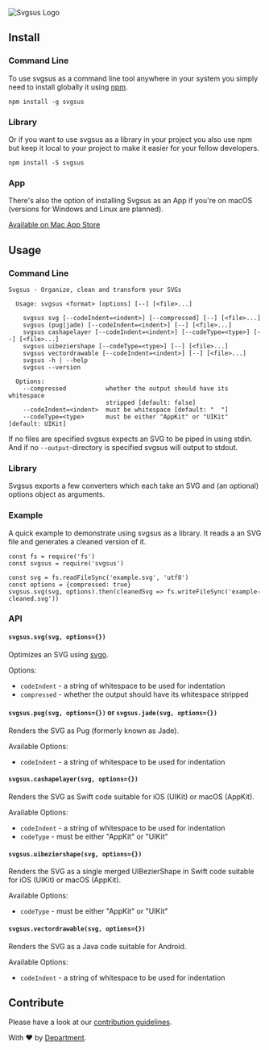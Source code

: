 
![Svgsus Logo](http://www.svgs.us/images/svgsus_og@2x.png)


## Install

### Command Line

To use svgsus as a command line tool anywhere in your system you simply need
to install globally it using [npm](https://npm.com).

```
npm install -g svgsus
```

### Library

Or if you want to use svgsus as a library in your project you also use npm but
keep it local to your project to make it easier for your fellow developers.

```
npm install -S svgsus
```

### App

There's also the option of installing Svgsus as an App if you're on macOS
(versions for Windows and Linux are planned).

[Available on Mac App Store](https://itunes.apple.com/en/app/svgsus/id1106867065?l=en&mt=12)


## Usage


### Command Line

```
Svgsus - Organize, clean and transform your SVGs

  Usage: svgsus <format> [options] [--] [<file>...]

    svgsus svg [--codeIndent=<indent>] [--compressed] [--] [<file>...]
    svgsus (pug|jade) [--codeIndent=<indent>] [--] [<file>...]
    svgsus cashapelayer [--codeIndent=<indent>] [--codeType=<type>] [--] [<file>...]
    svgsus uibeziershape [--codeType=<type>] [--] [<file>...]
    svgsus vectordrawable [--codeIndent=<indent>] [--] [<file>...]
    svgsus -h | --help
    svgsus --version

  Options:
    --compressed           whether the output should have its whitespace
                           stripped [default: false]
    --codeIndent=<indent>  must be whitespace [default: "  "]
    --codeType=<type>      must be either "AppKit" or "UIKit" [default: UIKit]
```

If no files are specified svgsus expects an SVG to be piped in using stdin. And
if no `--output`-directory is specified svgsus will output to stdout.


### Library

Svgsus exports a few converters which each take an SVG and (an optional)
options object as arguments.

### Example

A quick example to demonstrate using svgsus as a library. It reads a an SVG file
and generates a cleaned version of it.

```
const fs = require('fs')
const svgsus = require('svgsus')

const svg = fs.readFileSync('example.svg', 'utf8')
const options = {compressed: true}
svgsus.svg(svg, options).then(cleanedSvg => fs.writeFileSync('example-cleaned.svg'))
```

### API

#### `svgsus.svg(svg, options={})`

Optimizes an SVG using [svgo](https://github.com/svg/svgo).

Options:

- `codeIndent` - a string of whitespace to be used for indentation
- `compressed` - whether the output should have its whitespace stripped

#### `svgsus.pug(svg, options={})` or `svgsus.jade(svg, options={})`

Renders the SVG as Pug (formerly known as Jade).

Available Options:

- `codeIndent` - a string of whitespace to be used for indentation

#### `svgsus.cashapelayer(svg, options={})`

Renders the SVG as Swift code suitable for iOS (UIKit) or macOS (AppKit).

Available Options:

- `codeIndent` - a string of whitespace to be used for indentation
- `codeType` - must be either "AppKit" or "UIKit"

#### `svgsus.uibeziershape(svg, options={})`

Renders the SVG as a single merged UIBezierShape in Swift code suitable
for iOS (UIKit) or macOS (AppKit).

Available Options:

- `codeType` - must be either "AppKit" or "UIKit"

#### `svgsus.vectordrawable(svg, options={})`

Renders the SVG as a Java code suitable for Android.

Available Options:

- `codeIndent` - a string of whitespace to be used for indentation


## Contribute

Please have a look at our [contribution guidelines](CONTRIBUTION.md).



With ❤️ by [Department](https://department.se).
